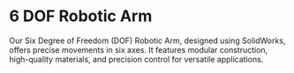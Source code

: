 # 6 DOF Robotic Arm
Our Six Degree of Freedom (DOF) Robotic Arm, designed using SolidWorks, offers precise movements in six axes. It features modular construction, high-quality materials, and precision control for versatile applications.
